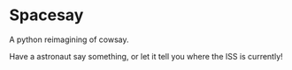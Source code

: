 # Spacesay

A python reimagining of cowsay.

Have a astronaut say something, or let it tell you where the ISS is currently!

